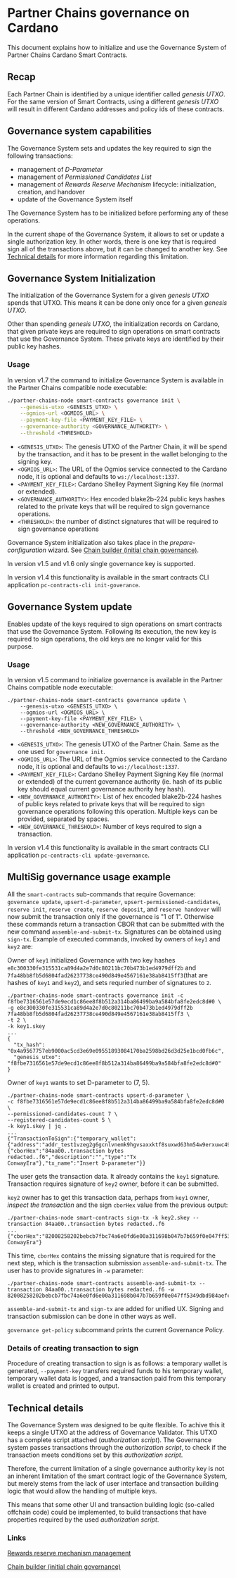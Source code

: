 # Partner Chains governance on Cardano

This document explains how to initialize and use the Governance System of Partner Chains Cardano Smart Contracts.

## Recap

Each Partner Chain is identified by a unique identifier called *genesis UTXO*.
For the same version of Smart Contracts, using a different *genesis UTXO* will result in different Cardano addresses and policy ids of these contracts.

## Governance system capabilities

The Governance System sets and updates the key required to sign the following transactions:

* management of *D-Parameter*
* management of *Permissioned Candidates List*
* management of *Rewards Reserve Mechanism* lifecycle: initialization, creation, and handover
* update of the Governance System itself

The Governance System has to be initialized before performing any of these operations.

In the current shape of the Governance System, it allows to set or update a single authorization key.
In other words, there is one key that is required sign all of the transactions above, but it can be changed to another key.
See [Technical details](#technical-details) for more information regarding this limitation.

## Governance System Initialization

The initialization of the Governance System for a given *genesis UTXO* spends that UTXO.
This means it can be done only once for a given *genesis UTXO*.

Other than spending *genesis UTXO*, the initialization records on Cardano, that given private keys are required to sign operations on smart contracts that use the Governance System.
These private keys are identified by their public key hashes.

### Usage

In version v1.7 the command to initialize Governance System is available in the Partner Chains compatible node executable:

```bash
./partner-chains-node smart-contracts governance init \
	--genesis-utxo <GENESIS_UTXO> \
	--ogmios-url <OGMIOS_URL> \
	--payment-key-file <PAYMENT_KEY_FILE> \
	--governance-authority <GOVERNANCE_AUTHORITY> \
	--threshold <THRESHOLD>
```

* `<GENESIS_UTXO>`: The genesis UTXO of the Partner Chain, it will be spend by the transaction, and it has to be present in the wallet belonging to the signing key.
* `<OGMIOS_URL>`: The URL of the Ogmios service connected to the Cardano node, it is optional and defaults to `ws://localhost:1337`.
* `<PAYMENT_KEY_FILE>`: Cardano Shelley Payment Signing Key file (normal or extended).
* `<GOVERNANCE_AUTHORITY>`: Hex encoded blake2b-224 public keys hashes related to the private keys that will be required to sign governance operations.
* `<THRESHOLD>`: the number of distinct signatures that will be required to sign governance operations

Governance System initialization also takes place in the *prepare-configuration* wizard. See [Chain builder (initial chain governance)](./../chain-builder.md).

In version v1.5 and v1.6 only single governance key is supported.

In version v1.4 this functionality is available in the smart contracts CLI application `pc-contracts-cli init-goverance`.

## Governance System update

Enables update of the keys required to sign operations on smart contracts that use the Governance System.
Following its execution, the new key is required to sign operations, the old keys are no longer valid for this purpose.

### Usage

In version v1.5 command to initialize governance is available in the Partner Chains compatible node executable:
```
./partner-chains-node smart-contracts governance update \
	--genesis-utxo <GENESIS_UTXO> \
	--ogmios-url <OGMIOS_URL> \
	--payment-key-file <PAYMENT_KEY_FILE> \
	--governance-authority <NEW_GOVERNANCE_AUTHORITY> \
	--threshold <NEW_GOVERNANCE_THRESHOLD>
```

* `<GENESIS_UTXO>`: The genesis UTXO of the Partner Chain. Same as the one used for `governance init`.
* `<OGMIOS_URL>`: The URL of the Ogmios service connected to the Cardano node, it is optional and defaults to `ws://localhost:1337`.
* `<PAYMENT_KEY_FILE>`: Cardano Shelley Payment Signing Key file (normal or extended) of the current governance authority (ie. hash of its public key should equal current governance authority hey hash).
* `<NEW_GOVERNANCE_AUTHORITY>`: List of hex encoded blake2b-224 hashes of public keys related to private keys that will be required to sign governance operations following this operation. Multiple keys can be provided, separated by spaces.
* `<NEW_GOVERNANCE_THRESHOLD>`: Number of keys required to sign a transaction.

In version v1.4 this functionality is available in the smart contracts CLI application `pc-contracts-cli update-governance`.

## MultiSig governance usage example

All the `smart-contracts` sub-commands that require Governance: `governance update`, `upsert-d-parameter`, `upsert-permissioned-candidates`, `reserve init`, `reserve create`, `reserve deposit`, and `reserve handover` will now submit the transaction only if the governance is "1 of 1". Otherwise these commands return a transaction CBOR that can be submitted with the new command `assemble-and-submit-tx`. Signatures can be obtained using `sign-tx`. Example of executed commands, invoked by owners of `key1` and `key2` are:

Owner of `key1` initialized Governance with two key hashes `e8c300330fe315531ca89d4a2e7d0c80211bc70b473b1ed4979dff2b` and `7fa48bb8fb5d6804fad26237738ce490d849e4567161e38ab8415ff3`(that are hashes of `key1` and `key2`), and sets requried number of signatures to `2`.
```
./partner-chains-node smart-contracts governance init -c f8fbe7316561e57de9ecd1c86ee8f8b512a314ba86499ba9a584bfa8fe2edc8d#0 \
-g e8c300330fe315531ca89d4a2e7d0c80211bc70b473b1ed4979dff2b 7fa48bb8fb5d6804fad26237738ce490d849e4567161e38ab8415ff3 \
-t 2 \
-k key1.skey
...
{
  "tx_hash": "0x4a9567757eb9000ac5cd3e69e09551893084170ba2598bd26d3d25e1bcd0fb6c",
  "genesis_utxo": "f8fbe7316561e57de9ecd1c86ee8f8b512a314ba86499ba9a584bfa8fe2edc8d#0"
}
```

Owner of `key1` wants to set D-parameter to (7, 5).
```
./partner-chains-node smart-contracts upsert-d-parameter \
-c f8fbe7316561e57de9ecd1c86ee8f8b512a314ba86499ba9a584bfa8fe2edc8d#0 \
--permissioned-candidates-count 7 \
--registered-candidates-count 5 \
-k key1.skey | jq .
...
{"TransactionToSign":{"temporary_wallet":{"address":"addr_test1vzeg2g6gcnlvnemk9hgvsaxxktf8suxwd63hm54w9erxuwc49exyq","funded_by_tx":"0xed99c5eb6d12053c514915fcb0445c9ce9839b65570db042fcd1c9d9cc9fbcf8","private_key":"0x730f9c6f26666da41dedbe596f6b2f7d36a98ce768591010b537e4f48417448f"},"tx_cbor":{"cborHex":"84aa00..transaction bytes redacted..f6","description":"","type":"Tx ConwayEra"},"tx_name":"Insert D-parameter"}}
```
The user gets the transaction data. It already contains the `key1` signature. Transaction requires signature of `key2` owner, before it can be submitted.

`key2` owner has to get this transaction data, perhaps from `key1` owner, *inspect the transaction* and the sign `cborHex` value from the previous output:
```
./partner-chains-node smart-contracts sign-tx -k key2.skey --transaction 84aa00..transaction bytes redacted..f6
...
{"cborHex":"82008258202bebcb7fbc74a6e0fd6e00a311698b047b7b659f0e047ff5349dbd984aefc52c58409dfff5d837ec7b864502c7acac5ad5885f74d94cb68458413ee4565ff52f6dcb1ff3df272566662b4f00766fc9586a12532bfce68e56280f93dd57d6e22b9705","description":"","type":"TxWitness ConwayEra"}
```
This time, `cborHex` contains the missing signature that is required for the next step, which is the transaction submission `assemble-and-submit-tx`.
The user has to provide signatures in `-w` parameter:
```
./partner-chains-node smart-contracts assemble-and-submit-tx --transaction 84aa00..transaction bytes redacted..f6 -w 82008258202bebcb7fbc74a6e0fd6e00a311698b047b7b659f0e047ff5349dbd984aefc52c58409dfff5d837ec7b864502c7acac5ad5885f74d94cb68458413ee4565ff52f6dcb1ff3df272566662b4f00766fc9586a12532bfce68e56280f93dd57d6e22b9705
```

`assemble-and-submit-tx` and `sign-tx` are added for unified UX. Signing and transaction submission can be done in other ways as well.

`governance get-policy` subcommand prints the current Governance Policy.

### Details of creating transaction to sign

Procedure of creating transaction to sign is as follows: a temporary wallet is generated, `--payment-key` transfers required funds to his temporary wallet, temporary wallet data is logged, and a transaction paid from this temporary wallet is created and printed to output.

## Technical details

The Governance System was designed to be quite flexible. To achive this it keeps a single UTXO at the address of Governance Validator.
This UTXO has a complete script attached (*authorization script*).
The Governance system passes transactions through the *authorization script*, to check if the transaction meets conditions set by this *authorization script*.

Therefore, the current limitation of a single governance authority key is not an inherent limitation of the smart contract logic of the Governance System,
but merely stems from the lack of user interface and transaction building logic that would allow the handling of multiple keys.

This means that some other UI and transaction building logic (so-called offchain code) could be implemented,
to build transactions that have properties required by the used *authorization script*.

### Links

[Rewards reserve mechanism management](./../../developer-guides/native-token-reserve-management.md)

[Chain builder (initial chain governance)](./../chain-builder.md)
